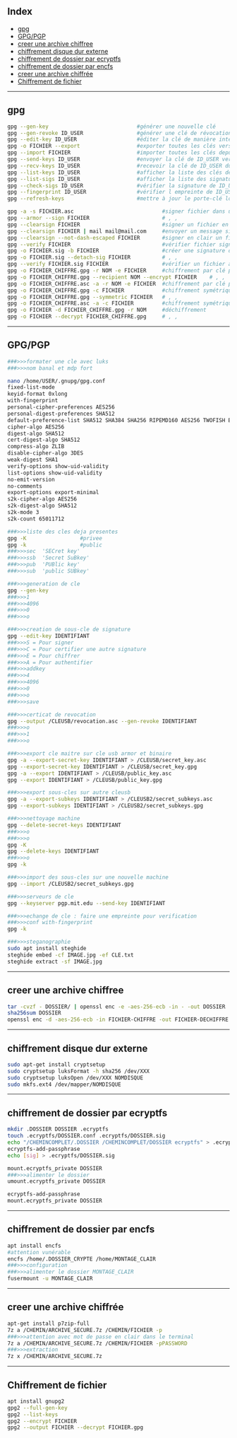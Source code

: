 ## Index

- [gpg](#gpg)
- [GPG/PGP](#gpgpgp)
- [creer une archive chiffree](#creer-une-archive-chiffree)
- [chiffrement disque dur externe](#chiffrement-disque-dur-externe)
- [chiffrement de dossier par ecryptfs](#chiffrement-de-dossier-par-ecryptfs)
- [chiffrement de dossier par encfs](#chiffrement-de-dossier-par-encfs)
- [creer une archive chiffrée](#creer-une-archive-chiffrée)
- [Chiffrement de fichier](#chiffrement-de-fichier)

_____________________________________________________________________________________
gpg
-------------------------------------------------------------------------------------
```bash
gpg --gen-key                            #générer une nouvelle clé
gpg --gen-revoke ID_USER                 #générer une clé de révocation pour ID_USER
gpg --edit-key ID_USER                   #éditer la clé de manière interactive
gpg -o FICHIER --export                  #exporter toutes les clés vers fichier
gpg --import FICHIER                     #importer toutes les clés depuis fichier
gpg --send-keys ID_USER                  #envoyer la clé de ID_USER vers le serveur
gpg --recv-keys ID_USER                  #recevoir la clé de ID_USER du serveur de clés
gpg --list-keys ID_USER                  #afficher la liste des clés de ID_USER
gpg --list-sigs ID_USER                  #afficher la liste des signatures de ID_USER
gpg --check-sigs ID_USER                 #vérifier la signature de ID_USER
gpg --fingerprint ID_USER                #vérifier l empreinte de ID_USER
gpg --refresh-keys                       #mettre à jour le porte-clé local

gpg -a -s FICHIER.asc                            #signer fichier dans un fichier
gpg --armor --sign FICHIER                       # , ,
gpg --clearsign FICHIER                          #signer un fichier en clair
gpg --clearsign FICHIER | mail mail@mail.com     #envoyer un message signé en clair
gpg --clearsign --not-dash-escaped FICHIER       #signer en clair un fichier
gpg --verify FICHIER                             #vérifier fichier signé en texte clair
gpg -o FICHIER.sig -b FICHIER                    #créer une signature détachée
gpg -o FICHIER.sig --detach-sig FICHIER          # , ,
gpg --verify FICHIER.sig FICHIER                 #vérifier un fichier avec fichier.sig
gpg -o FICHIER_CHIFFRE.gpg -r NOM -e FICHIER     #chiffrement par clé publique vers binaire
gpg -o FICHIER_CHIFFRE.gpg --recipient NOM --encrypt FICHIER    # , ,
gpg -o FICHIER_CHIFFRE.asc -a -r NOM -e FICHIER  #chiffrement par clé publique vers ASCII
gpg -o FICHIER_CHIFFRE.gpg -c FICHIER            #chiffrement symétrique vers .gpg 
gpg -o FICHIER_CHIFFRE.gpg --symmetric FICHIER   # , ,
gpg -o FICHIER_CHIFFRE.asc -a -c FICHIER         #chiffrement symétrique vers ASCII
gpg -o FICHIER -d FICHIER_CHIFFRE.gpg -r NOM     #déchiffrement
gpg -o FICHIER --decrypt FICHIER_CHIFFRE.gpg     # , ,
```

_____________________________________________________________________________________
GPG/PGP
-------------------------------------------------------------------------------------
```bash
###>>>formater une cle avec luks
###>>>nom banal et mdp fort

nano /home/USER/.gnupg/gpg.conf
fixed-list-mode
keyid-format 0xlong
with-fingerprint
personal-cipher-preferences AES256
personal-digest-preferences SHA512
default-preference-list SHA512 SHA384 SHA256 RIPEMD160 AES256 TWOFISH BLOWFISH ZLIB BZIP2 ZIP Uncompressed
cipher-algo AES256
digest-algo SHA512
cert-digest-algo SHA512
compress-algo ZLIB
disable-cipher-algo 3DES
weak-digest SHA1
verify-options show-uid-validity
list-options show-uid-validity
no-emit-version
no-comments
export-options export-minimal
s2k-cipher-algo AES256
s2k-digest-algo SHA512
s2k-mode 3
s2k-count 65011712

###>>>liste des cles deja presentes
gpg -K                 #privee
gpg -k                 #public
###>>>sec  'SECret key'
###>>>ssb  'Secret SuBkey'
###>>>pub  'PUBlic key'
###>>>sub  'public SUBkey'

###>>>generation de cle
gpg --gen-key
###>>>1
###>>>4096
###>>>0
###>>>o

###>>>creation de sous-cle de signature
gpg --edit-key IDENTIFIANT
###>>>S = Pour signer
###>>>C = Pour certifier une autre signature
###>>>E = Pour chiffrer
###>>>A = Pour authentifier 
###>>>addkey
###>>>4
###>>>4096
###>>>0
###>>>o
###>>>save

###>>>certicat de revocation
gpg --output /CLEUSB/revocation.asc --gen-revoke IDENTIFIANT
###>>>o
###>>>1
###>>>o

###>>>export cle maitre sur cle usb armor et binaire
gpg -a --export-secret-key IDENTIFIANT > /CLEUSB/secret_key.asc
gpg --export-secret-key IDENTIFIANT > /CLEUSB/secret_key.gpg
gpg -a --export IDENTIFIANT > /CLEUSB/public_key.asc
gpg --export IDENTIFIANT > /CLEUSB/public_key.gpg

###>>>export sous-cles sur autre cleusb
gpg -a --export-subkeys IDENTIFIANT > /CLEUSB2/secret_subkeys.asc
gpg --export-subkeys IDENTIFIANT > /CLEUSB2/secret_subkeys.gpg

###>>>nettoyage machine
gpg --delete-secret-keys IDENTIFIANT
###>>>o
###>>>o
gpg -K
gpg --delete-keys IDENTIFIANT
###>>>o
gpg -k

###>>>import des sous-cles sur une nouvelle machine
gpg --import /CLEUSB2/secret_subkeys.gpg

###>>>serveurs de cle
gpg --keyserver pgp.mit.edu --send-key IDENTIFIANT

###>>>echange de cle : faire une empreinte pour verification
###>>>conf with-fingerprint
gpg -k

###>>>steganographie
sudo apt install steghide
steghide embed -cf IMAGE.jpg -ef CLE.txt
steghide extract -sf IMAGE.jpg
```

_____________________________________________________________________________________
creer une archive chiffree
-------------------------------------------------------------------------------------
```bash
tar -cvzf - DOSSIER/ | openssl enc -e -aes-256-ecb -in - -out DOSSIER  -pass pass:MOTDEPASS
sha256sum DOSSIER
openssl enc -d -aes-256-ecb -in FICHIER-CHIFFRE -out FICHIER-DECHIFFRE
```

_____________________________________________________________________________________
chiffrement disque dur externe
-------------------------------------------------------------------------------------
```bash
sudo apt-get install cryptsetup
sudo cryptsetup luksFormat -h sha256 /dev/XXX
sudo cryptsetup luksOpen /dev/XXX NOMDISQUE
sudo mkfs.ext4 /dev/mapper/NOMDISQUE
```

_____________________________________________________________________________________
chiffrement de dossier par ecryptfs
-------------------------------------------------------------------------------------
```bash
mkdir .DOSSIER DOSSIER .ecryptfs
touch .ecryptfs/DOSSIER.conf .ecryptfs/DOSSIER.sig
echo "/CHEMINCOMPLET/.DOSSIER /CHEMINCOMPLET/DOSSIER ecryptfs" > .ecryptfs/DOSSIER.conf
ecryptfs-add-passphrase
echo [sig] > .ecryptfs/DOSSIER.sig

mount.ecryptfs_private DOSSIER
###>>>alimenter le dossier
umount.ecryptfs_private DOSSIER

ecryptfs-add-passphrase
mount.ecryptfs_private DOSSIER
```

_____________________________________________________________________________________
chiffrement de dossier par encfs
-------------------------------------------------------------------------------------
```bash
apt install encfs
#attention vunérable
encfs /home/.DOSSIER_CRYPTE /home/MONTAGE_CLAIR
###>>>configuration
###>>>alimenter le dossier MONTAGE_CLAIR
fusermount -u MONTAGE_CLAIR
```

_____________________________________________________________________________________
creer une archive chiffrée
-------------------------------------------------------------------------------------
```bash
apt-get install p7zip-full
7z a /CHEMIN/ARCHIVE_SECURE.7z /CHEMIN/FICHIER -p
###>>>attention avec mot de passe en clair dans le terminal
7z a /CHEMIN/ARCHIVE_SECURE.7z /CHEMIN/FICHIER -pPASSWORD
###>>>extraction
7z x /CHEMIN/ARCHIVE_SECURE.7z
```

_____________________________________________________________________________________
Chiffrement de fichier
-------------------------------------------------------------------------------------
```bash
apt install gnupg2
gpg2 --full-gen-key
gpg2 --list-keys
gpg2 --encrypt FICHIER
gpg2 --output FICHIER --decrypt FICHIER.gpg
```